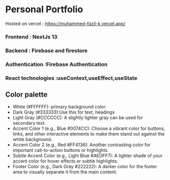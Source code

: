 # Personal Portfolio
Hosted on vercel : https://muhammed-fazil-k.vercel.app/ 
### Frontend    : NextJs 13 
### Backend     : Firebase and firestore 
### Authentication  :Firebase Authentication
### React technologies  :useContext,useEffect,useState 
## Color palette
- White (#FFFFFF): primary background color.
- Dark Gray (#333333):Use this for text, headings
- Light Gray (#CCCCCC): A slightly lighter gray can be used for secondary text.
- Accent Color 1 (e.g., Blue #0074CC): Choose a vibrant color for buttons, links, and other interactive elements to make them stand out against the white background.
- Accent Color 2 (e.g., Red #FF4136): Another contrasting color for important call-to-action buttons or highlights.
- Subtle Accent Color (e.g., Light Blue #AEDFF7): A lighter shade of your accent color for hover effects or subtle highlights.
- Footer Color (e.g., Dark Gray #222222): A darker color for the footer area to visually separate it from the main content.